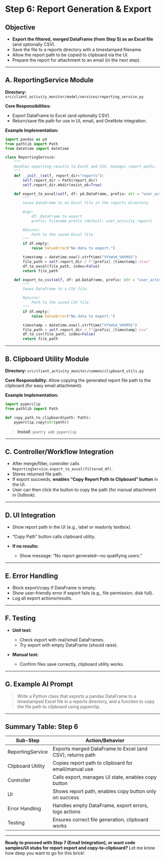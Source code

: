 # **Step 6: Report Generation & Export**

## **Objective**

* **Export the filtered, merged DataFrame (from Step 5) as an Excel file** (and optionally CSV).
* Save the file to a reports directory with a timestamped filename.
* Allow the report path to be copied to clipboard via the UI.
* Prepare the report for attachment to an email (in the next step).

---

## **A. ReportingService Module**

**Directory:**
`src/client_activity_monitor/model/services/reporting_service.py`

**Core Responsibilities:**

* Export DataFrame to Excel (and optionally CSV).
* Return/save file path for use in UI, email, and OneNote integration.

**Example Implementation:**

```python
import pandas as pd
from pathlib import Path
from datetime import datetime

class ReportingService:
    """
    Handles exporting results to Excel and CSV, manages report paths.
    """
    def __init__(self, report_dir="reports"):
        self.report_dir = Path(report_dir)
        self.report_dir.mkdir(exist_ok=True)

    def export_to_excel(self, df: pd.DataFrame, prefix: str = "user_activity_report") -> Path:
        """
        Saves DataFrame to an Excel file in the reports directory.

        Args:
            df: DataFrame to export
            prefix: Filename prefix (default: user_activity_report)

        Returns:
            Path to the saved Excel file
        """
        if df.empty:
            raise ValueError("No data to export.")

        timestamp = datetime.now().strftime("%Y%m%d_%H%M%S")
        file_path = self.report_dir / f"{prefix}_{timestamp}.xlsx"
        df.to_excel(file_path, index=False)
        return file_path

    def export_to_csv(self, df: pd.DataFrame, prefix: str = "user_activity_report") -> Path:
        """
        Saves DataFrame to a CSV file.

        Returns:
            Path to the saved CSV file
        """
        if df.empty:
            raise ValueError("No data to export.")

        timestamp = datetime.now().strftime("%Y%m%d_%H%M%S")
        file_path = self.report_dir / f"{prefix}_{timestamp}.csv"
        df.to_csv(file_path, index=False)
        return file_path
```

---

## **B. Clipboard Utility Module**

**Directory:**
`src/client_activity_monitor/common/clipboard_utils.py`

**Core Responsibility:**
Allow copying the generated report file path to the clipboard (for easy email attachment).

**Example Implementation:**

```python
import pyperclip
from pathlib import Path

def copy_path_to_clipboard(path: Path):
    pyperclip.copy(str(path))
```

> **Install**: `poetry add pyperclip`

---

## **C. Controller/Workflow Integration**

* After merge/filter, controller calls `ReportingService.export_to_excel(filtered_df)`.
* Stores returned file path.
* If export succeeds, **enables “Copy Report Path to Clipboard” button** in the UI.
* User can then click the button to copy the path (for manual attachment in Outlook).

---

## **D. UI Integration**

* Show report path in the UI (e.g., label or readonly textbox).
* “Copy Path” button calls clipboard utility.
* **If no results:**

  * Show message: “No report generated—no qualifying users.”

---

## **E. Error Handling**

* Block export/copy if DataFrame is empty.
* Show user-friendly error if export fails (e.g., file permission, disk full).
* Log all export actions/results.

---

## **F. Testing**

* **Unit test:**

  * Check export with real/small DataFrames.
  * Try export with empty DataFrame (should raise).
* **Manual test:**

  * Confirm files save correctly, clipboard utility works.

---

## **G. Example AI Prompt**

> Write a Python class that exports a pandas DataFrame to a timestamped Excel file in a reports directory, and a function to copy the file path to clipboard using pyperclip.

---

## **Summary Table: Step 6**

| Sub-Step          | Action/Behavior                                           |
| ----------------- | --------------------------------------------------------- |
| ReportingService  | Exports merged DataFrame to Excel (and CSV), returns path |
| Clipboard Utility | Copies report path to clipboard for email/manual use      |
| Controller        | Calls export, manages UI state, enables copy button       |
| UI                | Shows report path, enables copy button only on success    |
| Error Handling    | Handles empty DataFrame, export errors, logs actions      |
| Testing           | Ensures correct file generation, clipboard works          |

---

**Ready to proceed with Step 7 (Email Integration), or want code samples/UI stubs for report export and copy-to-clipboard?**
Let me know how deep you want to go for this brick!

